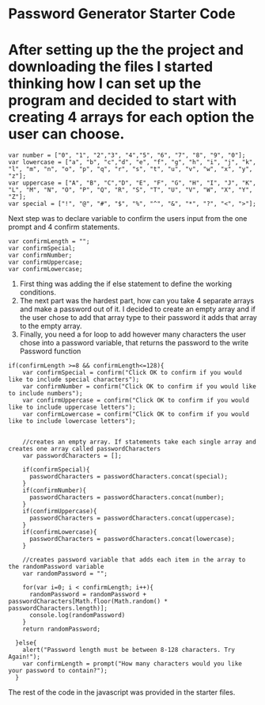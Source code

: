 # Password Generator Starter Code
# After setting up the the project and downloading the files I started thinking how I can set up the program and decided to start with creating 4 arrays for each option the user  can choose.

```
var number = ["0", "1", "2","3", "4","5", "6", "7", "8", "9", "0"];
var lowercase = ["a", "b", "c","d", "e", "f", "g", "h", "i", "j", "k", "l", "m", "n", "o", "p", "q", "r", "s", "t", "u", "v", "w", "x", "y", "z"];
var uppercase = ["A", "B", "C","D", "E", "F", "G", "H", "I", "J", "K", "L", "M", "N", "O", "P", "Q", "R", "S", "T", "U", "V", "W", "X", "Y", "Z"];
var special = ["!", "@", "#", "$", "%", "^", "&", "*", "?", "<", ">"];
```

Next step was to declare variable to confirm the users input from the one prompt and 4 confirm statements.
```
var confirmLength = "";
var confirmSpecial;
var confirmNumber;
var confirmUppercase;
var confirmLowercase;
```
<ol>
  <li>First thing was adding the if else statement to define the working conditions.</li>
  <li>The next part was the hardest part, how can you take 4 separate arrays and make a password out of it. I decided to create an empty array and if the user chose to add 
    that array type to their password it adds that array to the empty array.</li>
  <li>Finally, you need a for loop to add however many characters the user chose into a password variable, that returns the password to the write Password function</li>
</ol>

```
if(confirmLength >=8 && confirmLength<=128){
    var confirmSpecial = confirm("Click OK to confirm if you would like to include special characters");
    var confirmNumber = confirm("Click OK to confirm if you would like to include numbers");
    var confirmUppercase = confirm("Click OK to confirm if you would like to include uppercase letters");
    var confirmLowercase = confirm("Click OK to confirm if you would like to include lowercase letters");


    //creates an empty array. If statements take each single array and creates one array called passwordCharacters
    var passwordCharacters = [];

    if(confirmSpecial){
      passwordCharacters = passwordCharacters.concat(special);
    }
    if(confirmNumber){
      passwordCharacters = passwordCharacters.concat(number);
    }
    if(confirmUppercase){
      passwordCharacters = passwordCharacters.concat(uppercase);
    }
    if(confirmLowercase){
      passwordCharacters = passwordCharacters.concat(lowercase);
    }

    //creates password variable that adds each item in the array to the randomPassword variable
    var randomPassword = "";

    for(var i=0; i < confirmLength; i++){
      randomPassword = randomPassword + passwordCharacters[Math.floor(Math.random() * passwordCharacters.length)];
      console.log(randomPassword)
    }
    return randomPassword;

  }else{
    alert("Password length must be between 8-128 characters. Try Again!");
    var confirmLength = prompt("How many characters would you like your password to contain?");
  }
  ```
The rest of the code in the javascript was provided in the starter files. 
